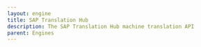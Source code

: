 ```yaml
---
layout: engine
title: SAP Translation Hub
description: The SAP Translation Hub machine translation API
parent: Engines
---
```

